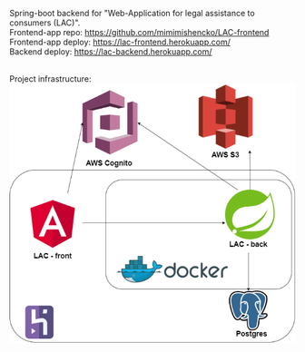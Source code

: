 Spring-boot backend for "Web-Application for legal assistance to consumers (LAC)". <br>
Frontend-app repo: https://github.com/mimimishencko/LAC-frontend <br>
Frontend-app deploy: https://lac-frontend.herokuapp.com/ <br>
Backend deploy: https://lac-backend.herokuapp.com/ <br>

<br>Project infrastructure:<br>
![alt text](./lac-infra.png)
